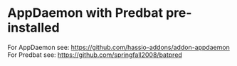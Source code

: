 # AppDaemon with Predbat pre-installed

For AppDaemon see: https://github.com/hassio-addons/addon-appdaemon
For Predbat see: https://github.com/springfall2008/batpred

